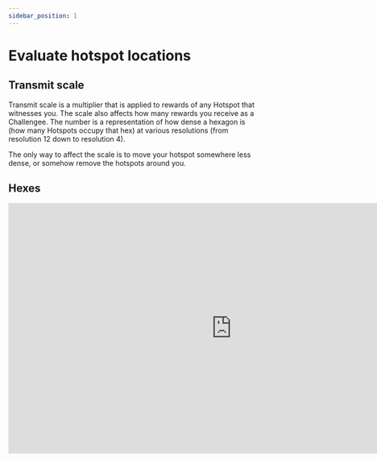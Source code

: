 ```yaml
---
sidebar_position: 1
---
```


# Evaluate hotspot locations

## Transmit scale

Transmit scale is a multiplier that is applied to rewards of any Hotspot that witnesses you. The scale also affects how many rewards you receive as a Challengee. The number is a representation of how dense a hexagon is (how many Hotspots occupy that hex) at various resolutions (from resolution 12 down to resolution 4).

The only way to affect the scale is to move your hotspot somewhere less dense, or somehow remove the hotspots around you.

## Hexes

<div class="videoWrapper">
    <iframe width="885" height="498" src="https://www.youtube.com/embed/MdSyjzE-s7Y" title="YouTube video player" frameborder="0" allow="accelerometer; autoplay; clipboard-write; encrypted-media; gyroscope; picture-in-picture" allowfullscreen></iframe>
</div>
